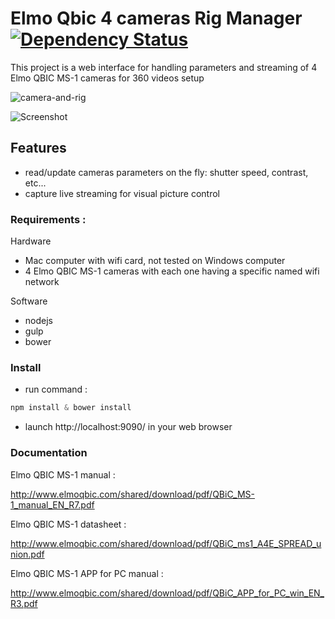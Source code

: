 # Elmo Qbic 4 cameras Rig Manager [![Dependency Status](https://david-dm.org/vogloblinsky/elmo-qbic-4-cam-rig-manager.png)](https://david-dm.org/vogloblinsky/elmo-qbic-4-cam-rig-manager)

This project is a web interface for handling parameters and streaming of 4 Elmo QBIC MS-1 cameras for 360 videos setup

![camera-and-rig](/../master/camera-and-rig.jpg?raw=true)

![Screenshot](/../master/about.jpg?raw=true)

## Features

- read/update cameras parameters on the fly: shutter speed, contrast, etc...
- capture live streaming for visual picture control

### Requirements :

Hardware

- Mac computer with wifi card, not tested on Windows computer
- 4 Elmo QBIC MS-1 cameras with each one having a specific named wifi network

Software

- nodejs
- gulp
- bower

### Install

- run command :

``` javascript
npm install & bower install
```

- launch http://localhost:9090/ in your web browser

### Documentation

Elmo QBIC MS-1 manual :

http://www.elmoqbic.com/shared/download/pdf/QBiC_MS-1_manual_EN_R7.pdf

Elmo QBIC MS-1 datasheet :

http://www.elmoqbic.com/shared/download/pdf/QBiC_ms1_A4E_SPREAD_union.pdf

Elmo QBIC MS-1 APP for PC manual :

http://www.elmoqbic.com/shared/download/pdf/QBiC_APP_for_PC_win_EN_R3.pdf